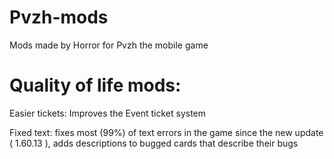 # Pvzh-mods
Mods made by Horror for Pvzh the mobile game
# Quality of life mods:

Easier tickets: Improves the Event ticket system

Fixed text: fixes most (99%) of text errors in the game since the new update ( 1.60.13 ), adds descriptions to bugged cards that describe their bugs

